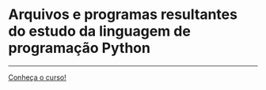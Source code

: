 <h1>Arquivos e programas resultantes do estudo da linguagem de programação Python</h1>
<hr>
<a href="Curso: https://www.youtube.com/playlist?list=PLj7gJIFoP7jdirAFg-fHe9HKOnGLGXSHZ">Conheça o curso!</a>
